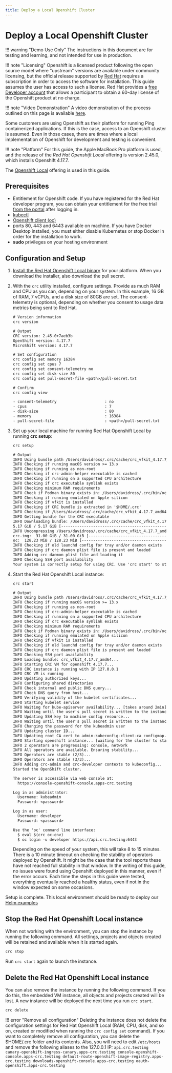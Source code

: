 ```yaml
---
title: Deploy a Local Openshift Cluster
---
```

# Deploy a Local Openshift Cluster

!!! warning "Demo Use Only"
    The instructions in this document are for testing and learning, and not intended for use in production.

!!! note "Licensing"
    Openshift is a licensed product following the open source model where "upstream" versions are available under community licensing, but the official release supported by [Red Hat](https://www.redhat.com/en) requires a subscription in order to access the software for installation.  This guide assumes the user has access to such a license.  Red Hat provides a [free Developer account](https://developers.redhat.com/blog/2016/03/31/no-cost-rhel-developer-subscription-now-available) that allows a participant to obtain a 60-day license of the Openshift product at no charge.

!!! note "Video Demonstration"
    A video demonstration of the process outlined on this page is available [here](https://videos.pingidentity.com/detail/videos/devops/video/6319613511112/openshift-local-demonstration).

Some customers are using Openshift as their platform for running Ping containerized applications.  If this is the case, access to an Openshift cluster is assumed.  Even in those cases, there are times where a local implementation of Openshift for development and testing is convenient.  

!!! note "Platform"
    For this guide, the Apple MacBook Pro platform is used, and the release of the _Red Hat Openshift Local_ offering is version 2.45.0, which installs Openshift 4.17.7.

The [Openshift Local](https://developers.redhat.com/products/openshift-local/overview) offering is used in this guide.

## Prerequisites

* Entitlement for Openshift code.  If you have registered for the Red Hat developer program, you can obtain your entitlement for the free trial [from the portal](https://developers.redhat.com/products/openshift/download) after logging in.
* [kubectl](https://kubernetes.io/docs/tasks/tools/#kubectl)
* [Openshift client (oc)](https://access.redhat.com/documentation/en-us/openshift_container_platform/4.17/html-single/cli_tools/index#cli-getting-started)
* ports 80, 443 and 6443 available on machine. If you have Docker Desktop installed, you must either disable Kubernetes or stop Docker in order for the installation to work.
* **sudo** privileges on your hosting environment

## Configuration and Setup

1. [Install the Red Hat Openshift Local binary](https://console.redhat.com/openshift/create/local) for your platform. When you download the installer, also download the pull secret.

1. With the `crc` utility installed, configure settings.  Provide as much RAM and CPU as you can, depending on your system.  In this example, 16 GB of RAM, 7 vCPUs, and a disk size of 80GB are set.  The consent-telemetry is optional, depending on whether you consent to usage data metrics being sent to Red Hat.

    ```txt
    # Version information
    crc version

    # Output
    CRC version: 2.45.0+7aeb3b
    OpenShift version: 4.17.7
    MicroShift version: 4.17.7

    # Set configuration
    crc config set memory 16384
    crc config set cpus 7
    crc config set consent-telemetry no
    crc config set disk-size 80
    crc config set pull-secret-file <path>/pull-secret.txt

    # Confirm
    crc config view

    - consent-telemetry                     : no
    - cpus                                  : 7
    - disk-size                             : 80
    - memory                                : 16384
    - pull-secret-file                      : <path>/pull-secret.txt
    ```

1. Set up your local machine for running Red Hat Openshift Local by running **crc setup**:

    ```txt
    crc setup

    # Output
    INFO Using bundle path /Users/davidross/.crc/cache/crc_vfkit_4.17.7_amd64.crcbundle 
    INFO Checking if running macOS version >= 13.x    
    INFO Checking if running as non-root              
    INFO Checking if crc-admin-helper executable is cached 
    INFO Checking if running on a supported CPU architecture 
    INFO Checking if crc executable symlink exists    
    INFO Checking minimum RAM requirements            
    INFO Check if Podman binary exists in: /Users/davidross/.crc/bin/oc 
    INFO Checking if running emulated on Apple silicon 
    INFO Checking if vfkit is installed               
    INFO Checking if CRC bundle is extracted in '$HOME/.crc' 
    INFO Checking if /Users/davidross/.crc/cache/crc_vfkit_4.17.7_amd64.crcbundle exists 
    INFO Getting bundle for the CRC executable        
    INFO Downloading bundle: /Users/davidross/.crc/cache/crc_vfkit_4.17.7_amd64.crcbundle... 
    5.17 GiB / 5.17 GiB [---------------------------------------------------------------------------------] 100.00% 44.75 MiB/s
    INFO Uncompressing /Users/davidross/.crc/cache/crc_vfkit_4.17.7_amd64.crcbundle 
    crc.img:  31.00 GiB / 31.00 GiB [---------------------------------------------------------------------------------] 100.00%
    oc:  128.23 MiB / 128.23 MiB [------------------------------------------------------------------------------------] 100.00%
    INFO Checking if old launchd config for tray and/or daemon exists 
    INFO Checking if crc daemon plist file is present and loaded 
    INFO Adding crc daemon plist file and loading it  
    INFO Checking SSH port availability               
    Your system is correctly setup for using CRC. Use 'crc start' to start the instance
    ```

1. Start the Red Hat Openshift Local instance:

    ```txt
    crc start
 
    # Output
    INFO Using bundle path /Users/davidross/.crc/cache/crc_vfkit_4.17.7_amd64.crcbundle 
    INFO Checking if running macOS version >= 13.x    
    INFO Checking if running as non-root              
    INFO Checking if crc-admin-helper executable is cached 
    INFO Checking if running on a supported CPU architecture 
    INFO Checking if crc executable symlink exists    
    INFO Checking minimum RAM requirements            
    INFO Check if Podman binary exists in: /Users/davidross/.crc/bin/oc 
    INFO Checking if running emulated on Apple silicon 
    INFO Checking if vfkit is installed               
    INFO Checking if old launchd config for tray and/or daemon exists 
    INFO Checking if crc daemon plist file is present and loaded 
    INFO Checking SSH port availability               
    INFO Loading bundle: crc_vfkit_4.17.7_amd64...    
    INFO Starting CRC VM for openshift 4.17.7...      
    INFO CRC instance is running with IP 127.0.0.1    
    INFO CRC VM is running                            
    INFO Updating authorized keys...                  
    INFO Configuring shared directories               
    INFO Check internal and public DNS query...       
    INFO Check DNS query from host...                 
    INFO Verifying validity of the kubelet certificates... 
    INFO Starting kubelet service                     
    INFO Waiting for kube-apiserver availability... [takes around 2min] 
    INFO Waiting until the user's pull secret is written to the instance disk... 
    INFO Updating SSH key to machine config resource...
    INFO Waiting until the user's pull secret is written to the instance disk...
    INFO Changing the password for the kubeadmin user
    INFO Updating cluster ID...
    INFO Updating root CA cert to admin-kubeconfig-client-ca configmap...
    INFO Starting openshift instance... [waiting for the cluster to stabilize]
    INFO 2 operators are progressing: console, network
    INFO All operators are available. Ensuring stability...
    INFO Operators are stable (2/3)...
    INFO Operators are stable (3/3)...
    INFO Adding crc-admin and crc-developer contexts to kubeconfig...
    Started the OpenShift cluster.
    
    The server is accessible via web console at:
      https://console-openshift-console.apps-crc.testing
    
    Log in as administrator:
      Username: kubeadmin
      Password: <password>
    
    Log in as user:
      Username: developer
      Password: <password>
    
    Use the 'oc' command line interface:
      $ eval $(crc oc-env)
      $ oc login -u developer https://api.crc.testing:6443
    ```

    Depending on the speed of your system, this will take 8 to 15 minutes.  There is a 10 minute timeout on checking the stability of operators deployed by Openshift.  It might be the case that the tool reports these have not reached full stability in that window.  In the writing of this guide, no issues were found using Openshift deployed in this manner, even if the error occurs.  Each time the steps in this guide were tested, everything eventually reached a healthy status, even if not in the window expected on some occasions.

Setup is complete.  This local environment should be ready to deploy our [Helm examples](./deployHelm.md)

## Stop the Red Hat Openshift Local instance

When not working with the environment, you can stop the instance by running the following command.  All settings, projects and objects created will be retained and available when it is started again.

```sh
crc stop
```

Run `crc start` again to launch the instance.

## Delete the Red Hat Openshift Local instance

You can also remove the instance by running the following command.  If you do this, the embedded VM instance, all objects and projects created will be lost.  A new instance will be deployed the next time you run `crc start`.

```sh
crc delete
```

!!! error "Remove all configuration"
    Deleting the instance does not delete the configuration settings for Red Hat Openshift Local (RAM, CPU, disk, and so on, created or modified when running the `crc config set` command).  If you want to completely remove all configuration, you can delete the $HOME/.crc folder and its contents.  Also, you will need to edit `/etc/hosts` and remove the following aliases to the 127.0.0.1 IP: `api.crc.testing canary-openshift-ingress-canary.apps-crc.testing console-openshift-console.apps-crc.testing default-route-openshift-image-registry.apps-crc.testing downloads-openshift-console.apps-crc.testing oauth-openshift.apps-crc.testing`